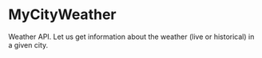 # MyCityWeather
Weather API. Let us get information about the weather (live or historical) in a given city.
